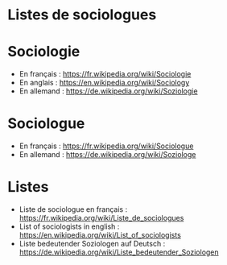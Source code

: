 # Listes de sociologues

# Sociologie
- En français : https://fr.wikipedia.org/wiki/Sociologie
- En anglais : https://en.wikipedia.org/wiki/Sociology
- En allemand : https://de.wikipedia.org/wiki/Soziologie

# Sociologue
- En français : https://fr.wikipedia.org/wiki/Sociologue
- En allemand : https://de.wikipedia.org/wiki/Soziologe 

# Listes
- Liste de sociologue en français : https://fr.wikipedia.org/wiki/Liste_de_sociologues
- List of sociologists in english : https://en.wikipedia.org/wiki/List_of_sociologists
- Liste bedeutender Soziologen auf Deutsch : https://de.wikipedia.org/wiki/Liste_bedeutender_Soziologen